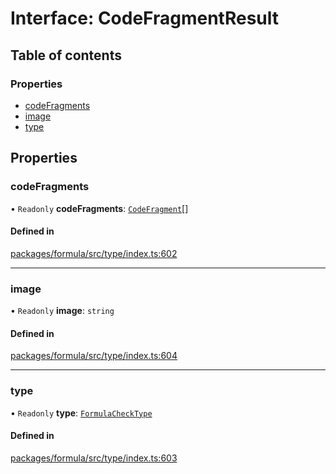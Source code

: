 # Interface: CodeFragmentResult

## Table of contents

### Properties

- [codeFragments](CodeFragmentResult.md#codefragments)
- [image](CodeFragmentResult.md#image)
- [type](CodeFragmentResult.md#type)

## Properties

### <a id="codefragments" name="codefragments"></a> codeFragments

• `Readonly` **codeFragments**: [`CodeFragment`](../README.md#codefragment)[]

#### Defined in

[packages/formula/src/type/index.ts:602](https://github.com/mashcard/mashcard/blob/main/packages/formula/src/type/index.ts#L602)

___

### <a id="image" name="image"></a> image

• `Readonly` **image**: `string`

#### Defined in

[packages/formula/src/type/index.ts:604](https://github.com/mashcard/mashcard/blob/main/packages/formula/src/type/index.ts#L604)

___

### <a id="type" name="type"></a> type

• `Readonly` **type**: [`FormulaCheckType`](../README.md#formulachecktype)

#### Defined in

[packages/formula/src/type/index.ts:603](https://github.com/mashcard/mashcard/blob/main/packages/formula/src/type/index.ts#L603)
